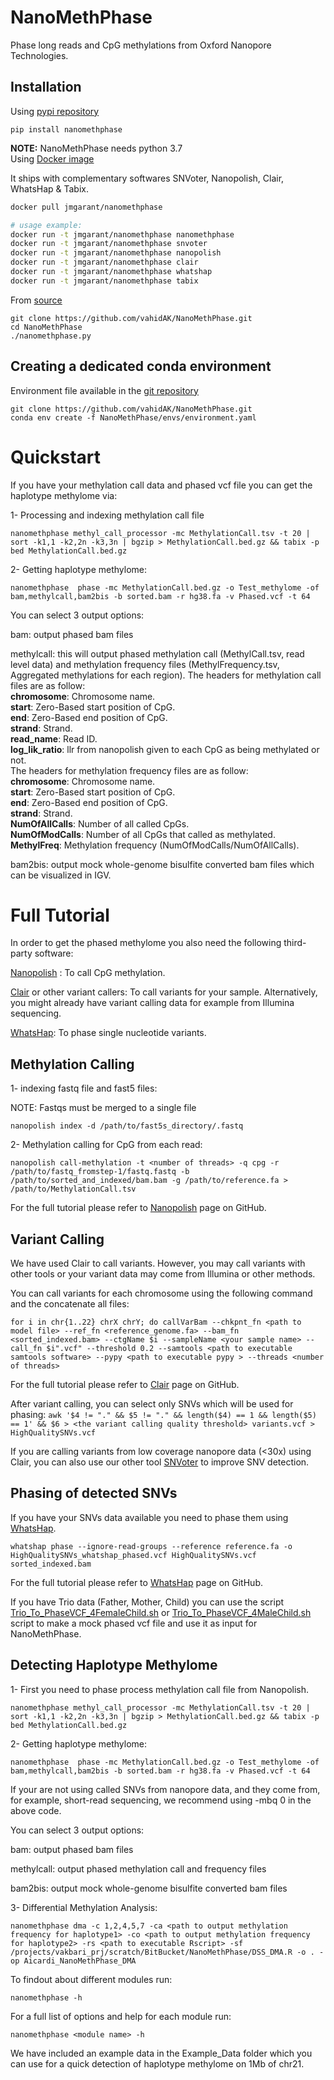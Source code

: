 NanoMethPhase
=============

Phase long reads and CpG methylations from Oxford Nanopore Technologies.

## Installation
Using [pypi repository](https://pypi.org/project/nanomethphase/)

```
pip install nanomethphase
```
**NOTE:** NanoMethPhase needs python 3.7  
Using [Docker image](https://hub.docker.com/r/jmgarant/nanomethphase)

It ships with complementary softwares SNVoter, Nanopolish, Clair, WhatsHap &
Tabix.

```bash
docker pull jmgarant/nanomethphase

# usage example:
docker run -t jmgarant/nanomethphase nanomethphase
docker run -t jmgarant/nanomethphase snvoter
docker run -t jmgarant/nanomethphase nanopolish
docker run -t jmgarant/nanomethphase clair
docker run -t jmgarant/nanomethphase whatshap
docker run -t jmgarant/nanomethphase tabix
```

From [source](https://github.com/vahidAK/NanoMethPhase.git)

```
git clone https://github.com/vahidAK/NanoMethPhase.git
cd NanoMethPhase
./nanomethphase.py
```

## Creating a dedicated conda environment

Environment file available in the
[git repository](https://github.com/vahidAK/NanoMethPhase)

```
git clone https://github.com/vahidAK/NanoMethPhase.git
conda env create -f NanoMethPhase/envs/environment.yaml
```

# Quickstart

If you have your methylation call data and phased vcf file you can get the
haplotype methylome via:

1- Processing and indexing methylation call file

`nanomethphase methyl_call_processor -mc MethylationCall.tsv -t 20 | sort -k1,1 -k2,2n -k3,3n | bgzip > MethylationCall.bed.gz && tabix -p bed MethylationCall.bed.gz`

2- Getting haplotype methylome:

`nanomethphase  phase -mc MethylationCall.bed.gz -o Test_methylome -of bam,methylcall,bam2bis -b sorted.bam -r hg38.fa -v Phased.vcf -t 64`

You can select 3 output options:

bam: output phased bam files
  
methylcall: this will output phased methylation call (MethylCall.tsv, read level data) and methylation frequency files (MethylFrequency.tsv, Aggregated methylations for each region). The headers for methylation call files are as follow:  
**chromosome**: Chromosome name.  
**start**: Zero-Based start position of CpG.  
**end**: Zero-Based end position of CpG.  
**strand**: Strand.  
**read_name**: Read ID.  
**log_lik_ratio**: llr from nanopolish given to each CpG as being methylated or not.  
The headers for methylation frequency files are as follow:  
**chromosome**: Chromosome name.  
**start**: Zero-Based start position of CpG.  
**end**: Zero-Based end position of CpG.  
**strand**: Strand.  
**NumOfAllCalls**: Number of all called CpGs.  
**NumOfModCalls**: Number of all CpGs that called as methylated.  
**MethylFreq**: Methylation frequency (NumOfModCalls/NumOfAllCalls).  
  
bam2bis: output mock whole-genome bisulfite converted bam files which can be visualized in IGV.

# Full Tutorial

In order to get the phased methylome you also need the following third-party
software:

[Nanopolish](https://github.com/jts/nanopolish) : To call CpG methylation.

[Clair](https://github.com/HKU-BAL/Clair) or other variant callers: To call
variants for your sample. Alternatively, you might already have variant calling
data for example from Illumina sequencing.

[WhatsHap](https://github.com/whatshap/whatshap): To phase single nucleotide
variants.

## Methylation Calling

1- indexing fastq file and fast5 files:

NOTE: Fastqs must be merged to a single file

`nanopolish index -d /path/to/fast5s_directory/.fastq`

2- Methylation calling for CpG from each read:

`nanopolish call-methylation -t <number of threads> -q cpg -r /path/to/fastq_fromstep-1/fastq.fastq -b /path/to/sorted_and_indexed/bam.bam -g /path/to/reference.fa > /path/to/MethylationCall.tsv`

For the full tutorial please refer to
[Nanopolish](https://github.com/jts/nanopolish) page on GitHub.

## Variant Calling

We have used Clair to call variants. However, you may call variants with other
tools or your variant data may come from Illumina or other methods.

You can call variants for each chromosome using the following command and the
concatenate all files:

`for i in chr{1..22} chrX chrY; do callVarBam --chkpnt_fn <path to model file> --ref_fn <reference_genome.fa> --bam_fn <sorted_indexed.bam> --ctgName $i --sampleName <your sample name> --call_fn $i".vcf" --threshold 0.2 --samtools <path to executable samtools software> --pypy <path to executable pypy > --threads <number of threads>`

For the full tutorial please refer to [Clair](https://github.com/HKU-BAL/Clair)
page on GitHub.

After variant calling, you can select only SNVs which will be used for phasing:
`awk '$4 != "." && $5 != "." && length($4) == 1 && length($5) == 1' && $6 > <the variant calling quality threshold> variants.vcf > HighQualitySNVs.vcf`

If you are calling variants from low coverage nanopore data (<30x) using Clair, you can also use our other tool [SNVoter](https://github.com/vahidAK/SNVoter) to improve SNV detection.

## Phasing of detected SNVs

If you have your SNVs data available you need to phase them using
[WhatsHap](https://github.com/whatshap/whatshap).

`whatshap phase --ignore-read-groups --reference reference.fa -o HighQualitySNVs_whatshap_phased.vcf HighQualitySNVs.vcf sorted_indexed.bam`

For the full tutorial please refer to
[WhatsHap](https://github.com/whatshap/whatshap) page on GitHub.

If you have Trio data (Father, Mother, Child) you can use the script
[Trio_To_PhaseVCF_4FemaleChild.sh](https://github.com/vahidAK/NanoMethPhase/tree/master/scripts)
or
[Trio_To_PhaseVCF_4MaleChild.sh](https://github.com/vahidAK/NanoMethPhase/tree/master/scripts)
script to make a mock phased vcf file and use it as input for NanoMethPhase.

## Detecting Haplotype Methylome

1- First you need to phase process methylation call file from Nanopolish.

`nanomethphase methyl_call_processor -mc MethylationCall.tsv -t 20 | sort -k1,1 -k2,2n -k3,3n | bgzip > MethylationCall.bed.gz && tabix -p bed MethylationCall.bed.gz`

2- Getting haplotype methylome:

`nanomethphase  phase -mc MethylationCall.bed.gz -o Test_methylome -of bam,methylcall,bam2bis -b sorted.bam -r hg38.fa -v Phased.vcf -t 64`

If your are not using called SNVs from nanopore data, and they come from, for
example, short-read sequencing, we recommend using -mbq 0 in the above code. 

You can select 3 output options:

bam: output phased bam files

methylcall: output phased methylation call and frequency files

bam2bis: output mock whole-genome bisulfite converted bam files

3- Differential Methylation Analysis:

`nanomethphase dma -c 1,2,4,5,7 -ca <path to output methylation frequency for haplotype1> -co <path to output methylation frequency for haplotype2> -rs <path to executable Rscript> -sf /projects/vakbari_prj/scratch/BitBucket/NanoMethPhase/DSS_DMA.R -o . -op Aicardi_NanoMethPhase_DMA`

To findout about different modules run:

`nanomethphase -h`

For a full list of options and help for each module run:

`nanomethphase <module name> -h`
  
We have included an example data in the Example_Data folder which you can use for a quick detection of haplotype methylome on 1Mb of chr21.
